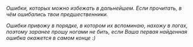 # 

*Ошибки, которых можно избежать в дальнейшем. Если прочитать, в чём ошибались твои предшественники.*

*Ошибки привожу в порядке, в котором их вспоминаю, нахожу в логах, поэтому заранее прошу ногами не бить, если Ваша первая найденная ошибка окажется в самом конце :)*
